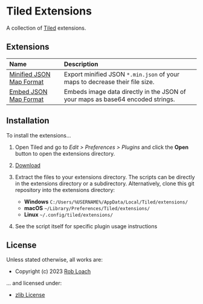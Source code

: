 # Tiled Extensions

A collection of [Tiled](https://www.mapeditor.org/) extensions.

## Extensions

| Name | Description |
|:---- |:----------- |
| [Minified JSON Map Format](MinifiedJSONMapFormat.js) | Export minified JSON `*.min.json` of your maps to decrease their file size. |
| [Embed JSON Map Format](EmbedJSONMapFormat.js) | Embeds image data directly in the JSON of your maps as base64 encoded strings. |

## Installation

To install the extensions...

1. Open Tiled and go to _Edit > Preferences > Plugins_ and click the **Open** button to open the extensions directory.
2. [Download](https://github.com/robloach/tiled-plugins/archive/master.zip)
3. Extract the files to your extensions directory. The scripts can be directly in the extensions directory or a subdirectory. Alternatively, clone this git repository into the extensions directory:

      - **Windows**
       `C:/Users/%USERNAME%/AppData/Local/Tiled/extensions/`
      - **macOS**
      `~/Library/Preferences/Tiled/extensions/`
      - **Linux**
      `~/.config/tiled/extensions/`
4. See the script itself for specific plugin usage instructions

## License

Unless stated otherwise, all works are:

- Copyright (c) 2023 [Rob Loach](https://robloach.net)

... and licensed under:

- [zlib License](LICENSE)
